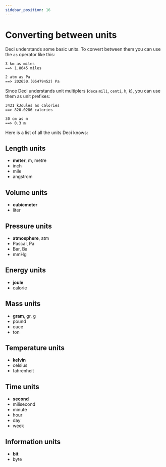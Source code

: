 ```yaml
---
sidebar_position: 16
---
```


# Converting between units

Deci understands some basic units. To convert between them you can use the `as` operator like this:

```deci live
3 km as miles
==> 1.8645 miles
```

```deci live
2 atm as Pa
==> 202650.(05479452) Pa
```

Since Deci understands unit multiplers (`deca` `mili`, `centi`, `h`, `k`), you can use them as unit prefixes:

```deci live
3431 kJoules as calories
==> 820.0286 calories
```

```deci live
30 cm as m
==> 0.3 m
```

Here is a list of all the units Deci knows:

## Length units

- **meter**, m, metre
- inch
- mile
- angstrom

## Volume units

- **cubicmeter**
- liter

## Pressure units

- **atmosphere**, atm
- Pascal, Pa
- Bar, Ba
- mmHg

## Energy units

- **joule**
- calorie

## Mass units

- **gram**, gr, g
- pound
- ouce
- ton

## Temperature units

- **kelvin**
- celsius
- fahrenheit

## Time units

- **second**
- milisecond
- minute
- hour
- day
- week

## Information units

- **bit**
- byte
